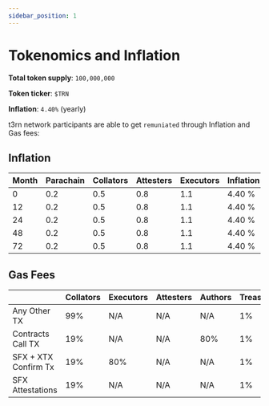 ```yaml
---
sidebar_position: 1
---
```


# Tokenomics and Inflation

**Total token supply**: `100,000,000`

**Token ticker**: `$TRN`

**Inflation**: `4.40%` (yearly)


t3rn network participants are able to get `remuniated` through Inflation and Gas fees:

## Inflation 

| Month | Parachain | Collators | Attesters | Executors | Inflation |
|---|---|---|---|---|---|
|0|0.2|0.5|0.8|1.1|4.40 %|
|12|0.2|0.5|0.8|1.1|4.40 %|
|24|0.2|0.5|0.8|1.1|4.40 %|
|48|0.2|0.5|0.8|1.1|4.40 %|
|72|0.2|0.5|0.8|1.1|4.40 %|

## Gas Fees

| | Collators | Executors | Attesters | Authors | Treasury | Users |
|---|---|---|---|---|---|---|
| Any Other TX| 99% | N/A | N/A | N/A | 1% | 0% |
| Contracts Call TX | 19% | N/A | N/A | 80% | 1% | 0% |
| SFX + XTX Confirm Tx | 19% | 80% | N/A | N/A | 1% | 0% |
| SFX Attestations | 19% | N/A | N/A | N/A | 1% | 0% |


